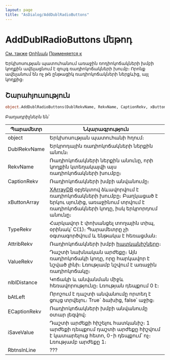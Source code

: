 ```yaml
---
layout: page
title: "AsDialog/AddDublRadioButtons"
---
```



# AddDublRadioButtons մեթոդ

[См. также](../AsDialog.md) [Օրինակ](../../Examples/E_AsDialog.html) [Применяется к](../AsDialog.md)

Երկխոսության պատուհանում առաջին ռոդիոկոճակների խմբի կողքին ավելացնում է զույգ ռադիոկոճակների խումբ։ Որոնք ավելանում են ոչ թե ընթացիկ ռադիոկոճակների ներքևից, այլ կողքից։

## Շարահյուսություն

``` vb
object.AddDublRadioButtons(DublRekvName, RekvName, CaptionRekv, xButtonArray,TypeRekv,[AttribRekv], [ValueRekv], [nlblDistance], [bAtLeft],[ECaptionRekv],[iSaveValue], [RbtnsInLine])
```

Բաղադրիչներն են՝


| Պարամետր | Նկարագրություն |
|--|--|
| object | Երկխոսության պատուհանի հղում։ |
| DublRekvName | Երկրոդային ռադիոկոճակների ներքին անուն։ |
| RekvName | Ռադիոկոճակների ներքին անունը, որի կողքին կտեղակայվի այս ռադիոկոճակների խումբը։ |
| CaptionRekv | Ռադիոկոճակների խմբի անվանումը։ |
| xButtonArray | [XArrayDB](../Functions/CreateXArrayDB.html) օբյեկտով ձևավորվում է ռադիոկոճակների խումբը։ Բաղկացած է երկու սյունից, առաջինում տրվում է ռադիոկոճակների կոդը, իսկ երկրորդում անունը։ |
| TypeRekv | Հարկավոր է փոխանցել տողային տիպ, օրինակ՝ C(1)։ Պարամետրը չի օգտագործվում և ենթակա է հեռացման։ |
| AttribRekv | Ռադիոկոճակների խմբի  [հատկանիշները](Attribute.html "Attribute")։ |
| ValueRekv | Դաշտի նախնական արժեքը։ Այն ռադիոկոճակի կոդը, որը հարկավոր է նշված լինի։ Լռությամբ նշվում է առաջին ռադիոկոճակը։ |
| nlblDistance |  Կոճակի և անվանման միջև հեռավորությունը։ Լռության դեպքում 0 է։  |
| bAtLeft | Որոշում է դաշտի անվանումը որտեղ է ցույց տրվելու։ True` ձախից, false՝ աջից։ |
| ECaptionRekv | Ռադիոկոճակների խմբի անվանումը օտար լեզվով։ |
| iSaveValue | Դաշտի արժեքի հիշելու հատկանիշ։ 1 արժեքի դեպքում դաշտի արժեքը հիշվում է կատարելուց հետո, 0-ի դեպքում՝ ոչ։ Լռությամբ արժեքը 1։| 
|RbtnsInLine| ??? |

